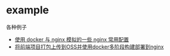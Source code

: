 # example
各种例子

- [使用 docker 与 nginx 模拟的一些 nginx 常用配置](./docker-nginx-config/README.md)
- [将前端项目打包上传到OSS并使用docker多阶段构建部署到nginx](./docker-deploy-upload-oss)